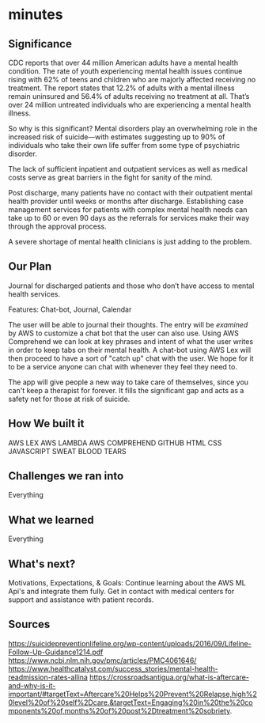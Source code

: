 # minutes

## Significance

CDC reports that over 44 million American adults have a mental health condition. The rate of youth experiencing mental health issues continue rising with 62% of teens and children who are majorly affected receiving no treatment.
The report states that 12.2% of adults with a mental illness remain uninsured and 56.4% of adults receiving no treatment at all. That’s over 24 million untreated individuals who are experiencing a mental health illness.

So why is this significant? Mental disorders play an overwhelming role in the increased risk of suicide—with estimates suggesting up to 90% of individuals who take their own life suffer from some type of psychiatric disorder.

The lack of sufficient inpatient and outpatient services as well as medical costs serve as great barriers in the fight for sanity of the mind.

Post discharge, many patients have no contact with their outpatient mental health provider until weeks or months after discharge. Establishing case management services for patients with complex mental health needs can take up to 60 or even 90 days as the referrals for services make their way through the approval process.

A severe shortage of mental health clinicians is just adding to the problem.

## Our Plan

Journal for discharged patients and those who don’t have access to mental health services.

Features: Chat-bot, Journal, Calendar

The user will be able to journal their thoughts. The entry will be *examined* by AWS to customize a chat bot that the user can also use. Using AWS Comprehend we can look at key phrases and intent of what the user writes in order to keep tabs on their mental health. A chat-bot using AWS Lex will then proceed to have a sort of "catch up" chat with the user. We hope for it to be a service anyone can chat with whenever they feel they need to.

The app will give people a new way to take care of themselves, since you can't keep a therapist for forever. It fills the significant gap and acts as a safety net for those at risk of suicide.

## How We built it

AWS LEX
AWS LAMBDA
AWS COMPREHEND
GITHUB
HTML
CSS
JAVASCRIPT
SWEAT
BLOOD
TEARS

## Challenges we ran into

Everything

## What we learned

Everything

## What's next?

Motivations, Expectations, & Goals:
Continue learning about the AWS ML Api's and integrate them fully.
Get in contact with medical centers for support and assistance with patient records.

## Sources
https://suicidepreventionlifeline.org/wp-content/uploads/2016/09/Lifeline-Follow-Up-Guidance1214.pdf
https://www.ncbi.nlm.nih.gov/pmc/articles/PMC4061646/
https://www.healthcatalyst.com/success_stories/mental-health-readmission-rates-allina
https://crossroadsantigua.org/what-is-aftercare-and-why-is-it-important/#targetText=Aftercare%20Helps%20Prevent%20Relapse,high%20level%20of%20self%2Dcare.&targetText=Engaging%20in%20the%20components%20of,months%20of%20post%2Dtreatment%20sobriety.


